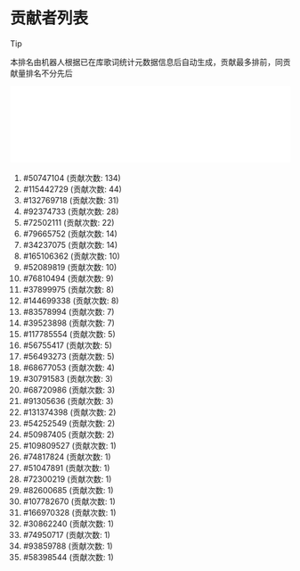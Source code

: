# 贡献者列表

> [!TIP]
> 本排名由机器人根据已在库歌词统计元数据信息后自动生成，贡献最多排前，同贡献量排名不分先后

![贡献者头像画廊](./CONTRIBUTORS.svg)

1. #50747104 (贡献次数: 134)
2. #115442729 (贡献次数: 44)
3. #132769718 (贡献次数: 31)
4. #92374733 (贡献次数: 28)
5. #72502111 (贡献次数: 22)
6. #79665752 (贡献次数: 14)
7. #34237075 (贡献次数: 14)
8. #165106362 (贡献次数: 10)
9. #52089819 (贡献次数: 10)
10. #76810494 (贡献次数: 9)
11. #37899975 (贡献次数: 8)
12. #144699338 (贡献次数: 8)
13. #83578994 (贡献次数: 7)
14. #39523898 (贡献次数: 7)
15. #117785554 (贡献次数: 5)
16. #56755417 (贡献次数: 5)
17. #56493273 (贡献次数: 5)
18. #68677053 (贡献次数: 4)
19. #30791583 (贡献次数: 3)
20. #68720986 (贡献次数: 3)
21. #91305636 (贡献次数: 3)
22. #131374398 (贡献次数: 2)
23. #54252549 (贡献次数: 2)
24. #50987405 (贡献次数: 2)
25. #109809527 (贡献次数: 1)
26. #74817824 (贡献次数: 1)
27. #51047891 (贡献次数: 1)
28. #72300219 (贡献次数: 1)
29. #82600685 (贡献次数: 1)
30. #107782670 (贡献次数: 1)
31. #166970328 (贡献次数: 1)
32. #30862240 (贡献次数: 1)
33. #74950717 (贡献次数: 1)
34. #93859788 (贡献次数: 1)
35. #58398544 (贡献次数: 1)
